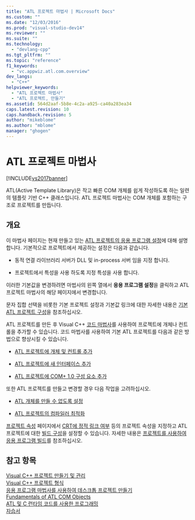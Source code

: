 ```yaml
---
title: "ATL 프로젝트 마법사 | Microsoft Docs"
ms.custom: ""
ms.date: "12/03/2016"
ms.prod: "visual-studio-dev14"
ms.reviewer: ""
ms.suite: ""
ms.technology: 
  - "devlang-cpp"
ms.tgt_pltfrm: ""
ms.topic: "reference"
f1_keywords: 
  - "vc.appwiz.atl.com.overview"
dev_langs: 
  - "C++"
helpviewer_keywords: 
  - "ATL 프로젝트 마법사"
  - "ATL 프로젝트, 만들기"
ms.assetid: 564d2aaf-5b8e-4c2a-a925-ca40a283ea34
caps.latest.revision: 10
caps.handback.revision: 5
author: "mikeblome"
ms.author: "mblome"
manager: "ghogen"
---
```

# ATL 프로젝트 마법사
[!INCLUDE[vs2017banner](../../assembler/inline/includes/vs2017banner.md)]

ATL\(Active Template Library\)은 작고 빠른 COM 개체를 쉽게 작성하도록 하는 일련의 템플릿 기반 C\+\+ 클래스입니다.  ATL 프로젝트 마법사는 COM 개체를 포함하는 구조로 프로젝트를 만듭니다.  
  
## 개요  
 이 마법사 페이지는 현재 만들고 있는 [ATL 프로젝트의 응용 프로그램 설정](../../atl/reference/application-settings-atl-project-wizard.md)에 대해 설명합니다.  기본적으로 프로젝트에서 제공하는 설정은 다음과 같습니다.  
  
-   동적 연결 라이브러리 서버가 DLL 및 in\-process 서버 임을 지정 합니다.  
  
-   프로젝트에서 특성을 사용 하도록 지정 특성을 사용 합니다.  
  
 이러한 기본값을 변경하려면 마법사의 왼쪽 열에서 **응용 프로그램 설정**을 클릭하고 ATL 프로젝트 마법사의 해당 페이지에서 변경합니다.  
  
 문자 집합 선택을 비롯한 기본 프로젝트 설정과 기본값 링크에 대한 자세한 내용은 [기본 ATL 프로젝트 구성](../../atl/reference/default-atl-project-configurations.md)을 참조하십시오.  
  
 ATL 프로젝트를 만든 후 Visual C\+\+ [코드 마법사](../../ide/adding-functionality-with-code-wizards-cpp.md)를 사용하여 프로젝트에 개체나 컨트롤을 추가할 수 있습니다.  코드 마법사를 사용하여 기본 ATL 프로젝트를 다음과 같은 방법으로 향상시킬 수 있습니다.  
  
-   [ATL 프로젝트에 개체 및 컨트롤 추가](../../atl/reference/adding-objects-and-controls-to-an-atl-project.md)  
  
-   [ATL 프로젝트에 새 인터페이스 추가](../../atl/reference/adding-a-new-interface-in-an-atl-project.md)  
  
-   [ATL 프로젝트에 COM\+ 1.0 구성 요소 추가](../../atl/reference/adding-an-atl-com-plus-1-0-component.md)  
  
 또한 ATL 프로젝트를 만들고 변경할 경우 다음 작업을 고려하십시오.  
  
-   [ATL 개체를 만들 수 없도록 설정](../../atl/reference/making-an-atl-object-noncreatable.md)  
  
-   [ATL 프로젝트의 컴파일러 최적화](../../atl/reference/specifying-compiler-optimization-for-an-atl-project.md)  
  
 [프로젝트 속성](../../ide/general-property-page-project.md) 페이지에서 [CRT에 정적 링크 여부](../../atl/programming-with-atl-and-c-run-time-code.md) 등의 프로젝트 속성을 지정하고 ATL 프로젝트에 대한 [빌드 구성](../Topic/Understanding%20Build%20Configurations.md)을 설정할 수 있습니다.  자세한 내용은 [프로젝트를 사용하여 응용 프로그램 빌드](http://msdn.microsoft.com/ko-kr/3339fa90-bac2-4b95-8361-662a2e0e7dfe)를 참조하십시오.  
  
## 참고 항목  
 [Visual C\+\+ 프로젝트 만들기 및 관리](../../ide/creating-and-managing-visual-cpp-projects.md)   
 [Visual C\+\+ 프로젝트 형식](../../ide/visual-cpp-project-types.md)   
 [응용 프로그램 마법사를 사용하여 데스크톱 프로젝트 만들기](../../ide/creating-desktop-projects-by-using-application-wizards.md)   
 [Fundamentals of ATL COM Objects](../../atl/fundamentals-of-atl-com-objects.md)   
 [ATL 및 C 런타임 코드를 사용한 프로그래밍](../../atl/programming-with-atl-and-c-run-time-code.md)   
 [자습서](../../atl/active-template-library-atl-tutorial.md)
